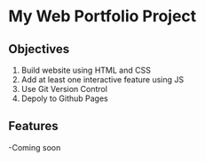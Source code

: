 # My Web Portfolio Project

## Objectives
1. Build website using HTML and CSS
2. Add at least one interactive feature using JS
3. Use Git Version Control
4. Depoly to Github Pages

## Features
-Coming soon